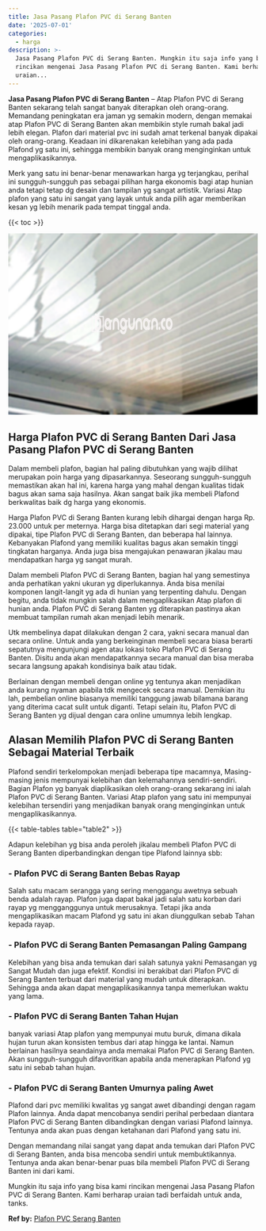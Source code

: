 ```yaml
---
title: Jasa Pasang Plafon PVC di Serang Banten
date: '2025-07-01'
categories:
  - harga
description: >-
  Jasa Pasang Plafon PVC di Serang Banten. Mungkin itu saja info yang bisa kami
  rincikan mengenai Jasa Pasang Plafon PVC di Serang Banten. Kami berharap
  uraian...
---
```


**Jasa Pasang Plafon PVC di Serang Banten** – Atap Plafon PVC di Serang Banten sekarang telah sangat banyak diterapkan oleh orang-orang. Memandang peningkatan era jaman yg semakin modern, dengan memakai atap Plafon PVC di Serang Banten akan membikin style rumah bakal jadi lebih elegan. Plafon dari material pvc ini sudah amat terkenal banyak dipakai oleh orang-orang. Keadaan ini dikarenakan kelebihan yang ada pada Plafond yg satu ini, sehingga membikin banyak orang menginginkan untuk mengaplikasikannya.

Merk yang satu ini benar-benar menawarkan harga yg terjangkau, perihal ini sungguh-sungguh pas sebagai pilihan harga ekonomis bagi atap hunian anda tetapi tetap dg desain dan tampilan yg sangat artistik. Variasi Atap plafon yang satu ini sangat yang layak untuk anda pilih agar memberikan kesan yg lebih menarik pada tempat tinggal anda.

{{< toc >}}

![Jasa Pasang Plafon PVC di Serang Banten](/images/flafond-pvc-murah09.png)

## Harga Plafon PVC di Serang Banten Dari Jasa Pasang Plafon PVC di Serang Banten

Dalam membeli plafon, bagian hal paling dibutuhkan yang wajib dilihat merupakan poin harga yang dipasarkannya. Seseorang sungguh-sungguh memastikan akan hal ini, karena harga yang mahal dengan kualitas tidak bagus akan sama saja hasilnya. Akan sangat baik jika membeli Plafond berkwalitas baik dg harga yang ekonomis.

Harga Plafon PVC di Serang Banten kurang lebih dihargai dengan harga Rp. 23.000 untuk per meternya. Harga bisa ditetapkan dari segi material yang dipakai, tipe Plafon PVC di Serang Banten, dan beberapa hal lainnya. Kebanyakan Plafond yang memiliki kualitas bagus akan semakin tinggi tingkatan harganya. Anda juga bisa mengajukan penawaran jikalau mau mendapatkan harga yg sangat murah.

Dalam membeli Plafon PVC di Serang Banten, bagian hal yang semestinya anda perhatikan yakni ukuran yg diperlukannya. Anda bisa menilai komponen langit-langit yg ada di hunian yang terpenting dahulu. Dengan begitu, anda tidak mungkin salah dalam mengaplikasikan Atap plafon di hunian anda. Plafon PVC di Serang Banten yg diterapkan pastinya akan membuat tampilan rumah akan menjadi lebih menarik.

Utk membelinya dapat dilakukan dengan 2 cara, yakni secara manual dan secara online. Untuk anda yang berkeinginan membeli secara biasa berarti sepatutnya mengunjungi agen atau lokasi toko Plafon PVC di Serang Banten. Disitu anda akan mendapatkannya secara manual dan bisa meraba secara langsung apakah kondisinya baik atau tidak.

Berlainan dengan membeli dengan online yg tentunya akan menjadikan anda kurang nyaman apabila tdk mengecek secara manual. Demikian itu lah, pembelian online biasanya memiliki tanggung jawab bilamana barang yang diterima cacat sulit untuk diganti. Tetapi selain itu, Plafon PVC di Serang Banten yg dijual dengan cara online umumnya lebih lengkap.

## Alasan Memilih Plafon PVC di Serang Banten Sebagai Material Terbaik

Plafond sendiri terkelompokan menjadi beberapa tipe macamnya, Masing-masing jenis mempunyai kelebihan dan kelemahannya sendiri-sendiri. Bagian Plafon yg banyak diaplikasikan oleh orang-orang sekarang ini ialah Plafon PVC di Serang Banten. Variasi Atap plafon yang satu ini mempunyai kelebihan tersendiri yang menjadikan banyak orang menginginkan untuk mengaplikasikannya.

{{< table-tables table="table2" >}}

Adapun kelebihan yg bisa anda peroleh jikalau membeli Plafon PVC di Serang Banten diperbandingkan dengan tipe Plafond lainnya sbb:

### \- Plafon PVC di Serang Banten Bebas Rayap

Salah satu macam serangga yang sering menggangu awetnya sebuah benda adalah rayap. Plafon juga dapat bakal jadi salah satu korban dari rayap yg mengganggunya untuk merusaknya. Tetapi jika anda mengaplikasikan macam Plafond yg satu ini akan diunggulkan sebab Tahan kepada rayap.

### \- Plafon PVC di Serang Banten Pemasangan Paling Gampang

Kelebihan yang bisa anda temukan dari salah satunya yakni Pemasangan yg Sangat Mudah dan juga efektif. Kondisi ini berakibat dari Plafon PVC di Serang Banten terbuat dari material yang mudah untuk diterapkan. Sehingga anda akan dapat mengaplikasikannya tanpa memerlukan waktu yang lama.

### \- Plafon PVC di Serang Banten Tahan Hujan

banyak variasi Atap plafon yang mempunyai mutu buruk, dimana dikala hujan turun akan konsisten tembus dari atap hingga ke lantai. Namun berlainan hasilnya seandainya anda memakai Plafon PVC di Serang Banten. Akan sungguh-sungguh difavoritkan apabila anda menerapkan Plafond yg satu ini sebab tahan hujan.

### \- Plafon PVC di Serang Banten Umurnya paling Awet

Plafond dari pvc memiliki kwalitas yg sangat awet dibandingi dengan ragam Plafon lainnya. Anda dapat mencobanya sendiri perihal perbedaan diantara Plafon PVC di Serang Banten dibandingkan dengan variasi Plafond lainnya. Tentunya anda akan puas dengan ketahanan dari Plafond yang satu ini.

Dengan memandang nilai sangat yang dapat anda temukan dari Plafon PVC di Serang Banten, anda bisa mencoba sendiri untuk membuktikannya. Tentunya anda akan benar-benar puas bila membeli Plafon PVC di Serang Banten ini dari kami.

Mungkin itu saja info yang bisa kami rincikan mengenai Jasa Pasang Plafon PVC di Serang Banten. Kami berharap uraian tadi berfaidah untuk anda, tanks.

**Ref by:** [Plafon PVC Serang Banten](https://id.wikipedia.org/wiki/Plafon)
